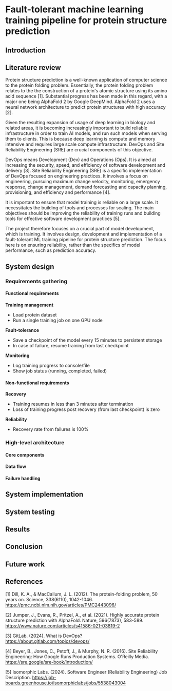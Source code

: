# Fault-tolerant machine learning training pipeline for protein structure prediction
## Introduction
## Literature review
Protein structure prediction is a well-known application of computer science to the protein folding problem. Essentially, the protein folding problem relates to the the construction of a protein's atomic structure using its amino acid sequence [1]. Substantial progress has been made in this regard, with a major one being AlphaFold 2 by Google DeepMind. AlphaFold 2 uses a neural network architecture to predict protein structures with high accuracy [2].

Given the resulting expansion of usage of deep learning in biology and related areas, it is becoming increasingly important to build reliable infrastructure in order to train AI models, and run such models when serving them to clients. This is because deep learning is compute and memory intensive and requires large scale compute infrastructure. DevOps and Site Reliability Engineering (SRE) are crucial components of this objective.

DevOps means Development (Dev) and Operations (Ops). It is aimed at increasing the security, speed, and efficiency of software development and delivery [3]. Site Reliability Engineering (SRE) is a specific implementation of DevOps focused on engineering practices. It involves a focus on engineering, pursuing maximum change velocity, monitoring, emergency response, change management, demand forecasting and capacity planning, provisioning, and efficiency and performance [4].

It is important to ensure that model training is reliable on a large scale. It necessitates the building of tools and processes for scaling. The main objectives should be improving the reliability of training runs and building tools for effective software development practices [5].

The project therefore focuses on a crucial part of  model development, which is training. It involves design, development and implementation of a fault-tolerant ML training pipeline for protein structure prediction. The focus here is on ensuring reliability, rather than the specifics of model performance, such as prediction accuracy.
## System design
### Requirements gathering
#### Functional requirements

**Training management**
- Load protein dataset
- Run a single training job on one GPU node

**Fault-tolerance**
- Save a checkpoint of the model every 15 minutes to persistent storage
- In case of failure, resume training from last checkpoint

**Monitoring**
- Log training progress to console/file
- Show job status (running, completed, failed)

#### Non-functional requirements

**Recovery**
- Training resumes in less than 3 minutes after termination
- Loss of training progress post recovery (from last checkpoint) is zero

**Reliability**
- Recovery rate from failures is 100%

### High-level architecture
#### Core components
#### Data flow
#### Failure handling
## System implementation
## System testing
## Results
## Conclusion
## Future work
## References
[1] Dill, K. A., & MacCallum, J. L. (2012). The protein-folding problem, 50 years on. Science, 338(6110), 1042-1046. https://pmc.ncbi.nlm.nih.gov/articles/PMC2443096/

[2] Jumper, J., Evans, R., Pritzel, A., et al. (2021). Highly accurate protein structure prediction with AlphaFold. Nature, 596(7873), 583-589. https://www.nature.com/articles/s41586-021-03819-2

[3] GitLab. (2024). What is DevOps? https://about.gitlab.com/topics/devops/

[4] Beyer, B., Jones, C., Petoff, J., & Murphy, N. R. (2016). Site Reliability Engineering: How Google Runs Production Systems. O'Reilly Media. https://sre.google/sre-book/introduction/

[5] Isomorphic Labs. (2024). Software Engineer (Reliability Engineering) Job Description. https://job-boards.greenhouse.io/isomorphiclabs/jobs/5538043004